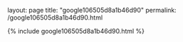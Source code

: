 layout: page
title: "google106505d8a1b46d90"
permalink: /google106505d8a1b46d90.html

{% include google106505d8a1b46d90.html %}
